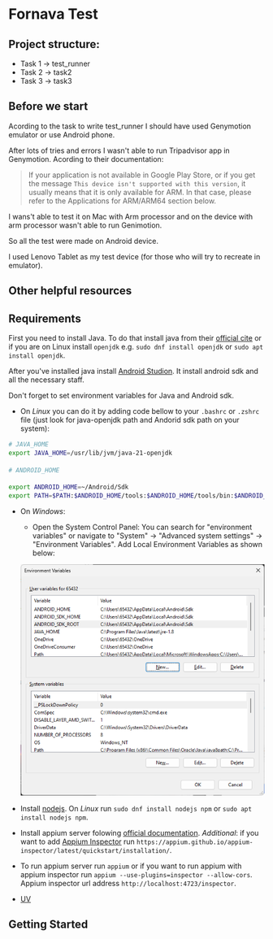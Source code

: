 # Fornava Test
## Project structure:
- Task 1 -> test_runner
- Task 2 -> task2
- Task 3 -> task3

## Before we start
Acording to the task to write test_runner I should have used Genymotion emulator or use Android phone.

After lots of tries and errors I wasn't able to run Tripadvisor app in Genymotion.
Acording to their documentation:

> If your application is not available in Google Play Store, or if you get the message ```This device isn't supported with this version```, it usually means that it is only available for ARM.
> In that case, please refer to the Applications for ARM/ARM64 section below.

I wans't able to test it on Mac with Arm processor and on the device with arm processor wasn't able to run Genimotion.

So all the test were made on Android device.

I used Lenovo Tablet as my test device (for those who will try to recreate in emulator).

## Other helpful resources


## Requirements
First you need to install Java. To do that install java from their [official cite](https://www.java.com/en/download/) or if you are on Linux install `openjdk` e.g. `sudo dnf install openjdk` or `sudo apt install openjdk`.

After you've installed java install [Android Studion](https://developer.android.com/studio). It install android sdk and all the necessary staff.

Don't forget to set environment variables for Java and Android sdk. 

- On *Linux* you can do it by adding code bellow to your `.bashrc` or `.zshrc` file (just look for java-openjdk path and Andorid sdk path on your system):
``` bash
# JAVA_HOME
export JAVA_HOME=/usr/lib/jvm/java-21-openjdk

# ANDROID_HOME

export ANDROID_HOME=~/Android/Sdk
export PATH=$PATH:$ANDROID_HOME/tools:$ANDROID_HOME/tools/bin:$ANDROID_HOME/platform-tools
```
- On *Windows*:
    - Open the System Control Panel: You can search for "environment variables" or navigate to "System" -> "Advanced system settings" -> "Environment Variables".
    Add Local Environment Variables as shown below:

    ![alt text](https://github.com/bmyronov/fornova-test-task/blob/main/media/windows_environment_variables.png?raw=true)

- Install [nodejs](https://nodejs.org/en). On *Linux* run `sudo dnf install nodejs npm` or `sudo apt install nodejs npm`.
- Install appium server folowing [official documentation](https://appium.io/docs/en/latest/quickstart/).
*Additional*: if you want to add [Appium Inspector](https://appium.github.io/appium-inspector/latest/quickstart/installation/) run `https://appium.github.io/appium-inspector/latest/quickstart/installation/`.
- To run appium server run `appium` or if you want to run appium with appium inspector run `appium --use-plugins=inspector --allow-cors`. Appium inspector url address `http://localhost:4723/inspector`.
- [UV](https://docs.astral.sh/uv/getting-started/installation/)

## Getting Started
